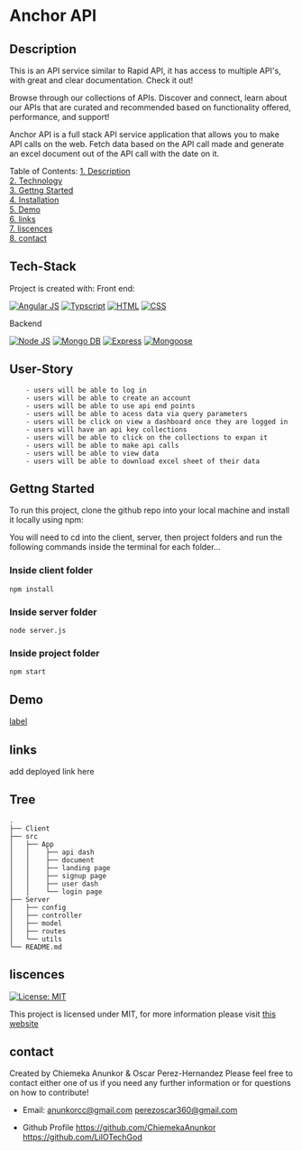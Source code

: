 # Anchor API


## Description

This is an API service similar to Rapid API, it has access to multiple API's, with great and clear documentation. Check it out! 

Browse through our collections of APIs. Discover and connect, learn about our APIs that are curated and recommended based on functionality offered, performance, and support!

Anchor API is a full stack API service application that allows you to make API calls on the web. Fetch data based on the API call made and generate an excel document out of the API call with the date on it. 


Table of Contents:
[1. Description](#Description)  
[2. Technology](#Tech-Stack)  
[3. Gettng Started](#Gettng-Started)  
[4. Installation](#Installation)  
[5. Demo](#Demo)  
[6. links ](#links)  
[7. liscences](#liscences)  
[8. contact](#contact)



## Tech-Stack

Project is created with:
Front end:

[![Angular JS](https://img.shields.io/badge/Tech-Angular%20JS-red.svg)](https://opensource.org/licenses/MIT)
[![Typscript](https://img.shields.io/badge/Tech-Typscript-blue.svg)](https://opensource.org/licenses/MIT)
[![HTML](https://img.shields.io/badge/Tech-HTML-orange.svg)](https://opensource.org/licenses/MIT)
[![CSS](https://img.shields.io/badge/Tech-CSS-blue.svg)](https://opensource.org/licenses/MIT)

Backend

[![Node JS](https://img.shields.io/badge/Tech-Node%20JS-yellowgreen.svg)](https://opensource.org/licenses/MIT)
[![Mongo DB](https://img.shields.io/badge/Tech-MonoDB-blue.svg)](https://opensource.org/licenses/MIT)
[![Express](https://img.shields.io/badge/Tech-Express-red.svg)](https://opensource.org/licenses/MIT)
[![Mongoose](https://img.shields.io/badge/Tech-CSS-lightgrey.svg)](https://opensource.org/licenses/MIT)

## User-Story

```
    - users will be able to log in
    - users will be able to create an account
    - users will be able to use api end points
    - users will be able to acess data via query parameters
    - users will be click on view a dashboard once they are logged in
    - users will have an api key collections
    - users will be able to click on the collections to expan it
    - users will be able to make api calls
    - users will be able to view data
    - users will be able to download excel sheet of their data

```

## Gettng Started

To run this project, clone the github repo into your local machine and install it locally using npm:

You will need to cd into the client, server, then project folders and run the following commands inside the terminal for each folder...

### Inside client folder

```
npm install
```
### Inside server folder

```
node server.js
```
### Inside project folder 

```
npm start
```


## Demo

[label](../../../Downloads/Untitled_%20Apr%2011%202023%2010_24%20AM.webm)

## links

add deployed link here

## Tree

```
.
├── Client
├── src
│   ├── App
│   │    ├── api dash
│   │    ├── document
│   │    ├── landing page
│   │    ├── signup page
│   │    ├── user dash
│   │    └── login page
├── Server
│   ├── config
│   ├── controller
│   ├── model
│   ├── routes
│   └── utils
└── README.md
```

## liscences

[![License: MIT](https://img.shields.io/badge/License-MIT-yellow.svg)](https://opensource.org/licenses/MIT)

This project is licensed under MIT, for more information please visit [this website](https://opensource.org/licenses/MIT)

## contact

Created by Chiemeka Anunkor & Oscar Perez-Hernandez
Please feel free to contact either one of us if you need any further information or for questions on how to contribute!

- Email:
    anunkorcc@gmail.com
    perezoscar360@gmail.com


- Github Profile
    https://github.com/ChiemekaAnunkor
    https://github.com/LilOTechGod    
